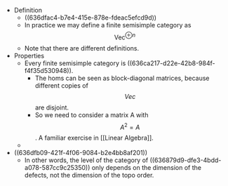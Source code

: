 - Definition
	- ((636dfac4-b7e4-415e-878e-fdeac5efcd9d))
	- In practice we may define a finite semisimple category as $$\operatorname{Vec}^{\oplus n}$$
	- Note that there are different definitions.
- Properties
	- Every finite semisimple category is ((636ca217-d22e-42b8-984f-f4f35d530948)).
		- The homs can be seen as block-diagonal matrices, because different copies of $$Vec$$ are disjoint.
		- So we need to consider a matrix A with $$A^2=A$$.
		  A familiar exercise in [[Linear Algebra]].
	-
- ((636dfb09-421f-4f06-9084-b2e4bb8af201))
	- In other words, the level of the category of ((636879d9-dfe3-4bdd-a078-587cc9c25350)) only depends on the dimension of the defects, not the dimension of the topo order.